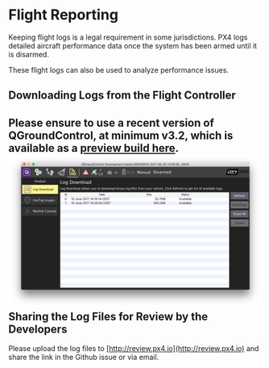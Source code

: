# Flight Reporting

Keeping flight logs is a legal requirement in some jurisdictions. PX4 logs detailed aircraft performance data once the system has been armed until it is disarmed.

These flight logs can also be used to analyze performance issues.

## Downloading Logs from the Flight Controller

## Please ensure to use a recent version of QGroundControl, at minimum v3.2, which is available as a [preview build here](https://docs.qgroundcontrol.com/en/releases/daily_builds.html).![](/assets/flight_log_download.png)Sharing the Log Files for Review by the Developers

Please upload the log files to [http://review.px4.io](http://review.px4.io) and share the link in the Github issue or via email.




